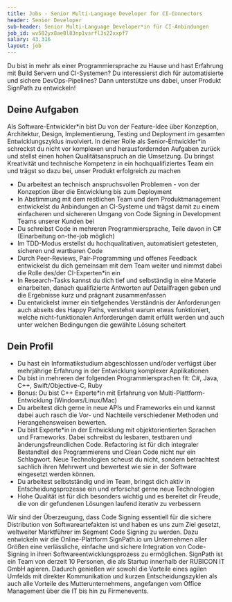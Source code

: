 ```yaml
---
title: Jobs - Senior Multi-Language Developer for CI-Connectors
header: Senior Developer
sub-header: Senior Multi-Language Developer*in für CI-Anbindungen
job_id: wv582yx8ae8l83np1vsrfl3s22xxpf7
salary: 43.316
layout: job
---
```


Du bist in mehr als einer Programmiersprache zu Hause und hast Erfahrung mit Build Servern und CI-Systemen? Du interessierst dich für automatisierte und sichere DevOps-Pipelines? Dann unterstütze uns dabei, unser Produkt SignPath zu entwickeln!

## Deine Aufgaben

Als Software-Entwickler\*in bist Du von der Feature-Idee über Konzeption, Architektur, Design, Implementierung, Testing und Deployment im gesamten Entwicklungszyklus involviert. In deiner Rolle als Senior-Entwickler\*in schreckst du nicht vor komplexen und herausfordernden Aufgaben zurück und stellst einen hohen Qualitätsanspruch an die Umsetzung. Du bringst Kreativität und technische Kompetenz in ein hochqualifiziertes Team ein und trägst so dazu bei, unser Produkt erfolgreich zu machen

* Du arbeitest an technisch anspruchsvollen Problemen - von der Konzeption über die Entwicklung bis zum Deployment
* In Abstimmung mit dem restlichen Team und dem Produktmanagement entwickelst du Anbindungen an CI-Systeme und trägst damit zu einem einfacheren und sichereren Umgang von Code Signing in Development Teams unserer Kunden bei
* Du schreibst Code in mehreren Programmiersprache, Teile davon in C# (Einarbeitung on-the-job möglich)
* Im TDD-Modus erstellst du hochqualitativen, automatisiert getesteten, sicheren und wartbaren Code
* Durch Peer-Reviews, Pair-Programming und offenes Feedback entwickelst du dich gemeinsam mit dem Team weiter und nimmst dabei die Rolle des/der CI-Experten\*in ein
* In Research-Tasks kannst du dich tief und selbständig in eine Materie einarbeiten, danach qualifizierte Antworten auf Detailfragen geben und die Ergebnisse kurz und prägnant zusammenfassen
* Du entwickelst immer ein tiefgehendes Verständnis der Anforderungen auch abseits des Happy Paths, verstehst warum etwas funktioniert, welche nicht-funktionalen Anforderungen damit erfüllt werden und auch unter welchen Bedingungen die gewählte Lösung scheitert

## Dein Profil

* Du hast ein Informatikstudium abgeschlossen und/oder verfügst über mehrjährige Erfahrung in der Entwicklung komplexer Applikationen
* Du bist in mehreren der folgenden Programmiersprachen fit: C#, Java, C++, Swift/Objective-C, Ruby
* Bonus: Du bist C++ Experte\*in mit Erfahrung von Multi-Plattform-Entwicklung (Windows/Linux/Mac)
* Du arbeitest dich gerne in neue APIs und Frameworks ein und kannst dabei auch rasch die Vor- und Nachteile verschiedener Methoden und Herangehensweisen bewerten. 
* Du bist Experte\*in in der Entwicklung mit objektorientierten Sprachen und Frameworks. Dabei schreibst du lesbaren, testbaren und änderungsfreundlichen Code. Refactoring ist für dich integraler Bestandteil des Programmierens und Clean Code nicht nur ein Schlagwort. Neue Technologien scheust du nicht, sondern betrachtest sachlich ihren Mehrwert und bewertest wie sie in der Software eingesetzt werden können.
* Du arbeitest selbstständig und im Team, bringst dich aktiv in Entscheidungsprozesse ein und erforschst gerne neue Technologien
* Hohe Qualität ist für dich besonders wichtig und es bereitet dir Freude, die von dir gefundenen Lösungen laufend iterativ zu verbessern

Wir sind der Überzeugung, dass Code Signing essentiell für die sichere Distribution von Softwareartefakten ist und haben es uns zum Ziel gesetzt, weltweiter Marktführer im Segment Code Signing zu werden. Dazu entwickeln wir die Online-Plattform SignPath.io um Unternehmen aller Größen eine verlässliche, einfache und sichere Integration von Code-Signing in ihren Softwareentwicklungsprozess zu ermöglichen. SignPath ist ein Team von derzeit 10 Personen, die als Startup innerhalb der RUBICON IT GmbH agieren. Dadurch genießen wir sowohl die Vorteile eines agilen Umfelds mit direkter Kommunikation und kurzen Entscheidungszyklen als auch alle Vorteile des Mutterunternehmens, angefangen vom Office Management über die IT bis hin zu Firmenevents.
